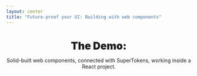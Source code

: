 ```yaml
---
layout: center
title: "Future-proof your UI: Building with web components"
---
```


# The Demo:

Solid-built web components, connected with SuperTokens, working inside a React project.

<SlidevVideo autoplay controls>
  <source src="../demo.mp4" type="video/mp4" />
</SlidevVideo>

<!--
- Each page is a full web component
- Works against a test auth server
- Link to demo at the end of presentation-->

<style>
  video {
    width: 700px;
    height: auto;
    margin: 0 auto;
  }

  p {
    text-align: center;
  }

  h1 { font-weight: 900 !important; text-shadow: 0 0 12px #fff; font-size: 2em !important; text-align: center; margin-bottom: 12px; }
  h2 { text-align: center; font-size: 1em !important; }
  h3 { text-align: center; font-size: 1.2em !important; color: #ff9933; margin-bottom: 24px; }
  .slidev-layout { display: flex; flex-direction: column; align-items: center; justify-content: center; }
  blockquote { position: absolute; bottom: 20px; right: 20px; font-weight: 500; }
  .chatbox { display: flex; flex-direction: column; padding: 20px 0; width: fit-content; margin: 0 auto; gap: 10px; }
  .message-container-left, .message-container-right { display: flex; align-items: flex-end; gap: 8px; max-width: 80%; }
  .message-container-left { align-self: flex-start; align-items: flex-start; }
  .message-container-right { align-self: flex-end; }
  .sb-left, .sb-right { padding: 10px 15px; border-radius: 15px; box-shadow: 0 1px 2px rgba(0, 0, 0, 0.1); flex-grow: 1; }
  .emoji { font-size: 1.6em; line-height: 1; }
  .sb-left { text-align: right; background-color: #ff9933; border-bottom-right-radius: 0px; }
  .sb-right { text-align: left; background-color: #400D5F; border-top-left-radius: 0px; }
  strong { color: #f0f0f0; } /* Adjust contrast if needed */

</style>
